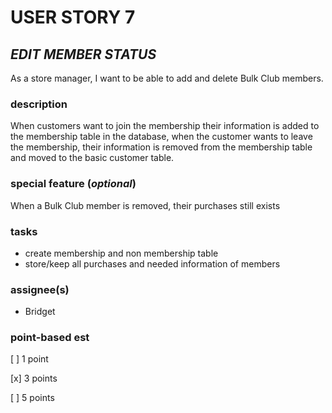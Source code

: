 # USER STORY 7

## *EDIT MEMBER STATUS*
As a store manager, I want to be able to add and delete Bulk Club members.

### description
When customers want to join the membership their information is added to the membership table in the database,
when the customer wants to leave the membership, their information is removed from the membership table and moved to the basic customer table.

### special feature (*optional*)
When a Bulk Club member is removed, their purchases still exists 

### tasks
+ create membership and non membership table
+ store/keep all purchases and needed information of members

### assignee(s)
+ Bridget

### point-based est
[ ] 1 point

[x] 3 points

[ ] 5 points